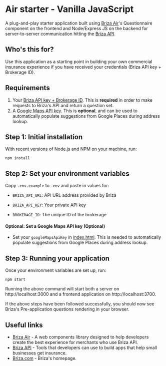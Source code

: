 # Air starter - Vanilla JavaScript

A plug-and-play starter application built using [Briza Air](https://air.briza.com)'s Questionnaire component on the frontend and Node/Express JS on the backend for server-to-server communication hitting the [Briza API](https://briza-api.redoc.ly/).

## Who's this for?

Use this application as a starting point in building your own commercial insurance experience if you have received your credentials (Briza API key + Brokerage ID).

## Requirements

1. Your [Briza API key + Brokerage ID](https://www.briza.com/get-an-api-key). This is **required** in order to make requests to Briza's API and return a question set.
2. A [Google Maps API key](https://developers.google.com/maps/documentation/javascript/overview). This is **optional**, and can be used to automatically populate suggestions from Google Places during address lookup.

## Step 1: Initial installation

With recent versions of Node.js and NPM on your machine, run:

```
npm install
```

## Step 2: Set your environment variables

Copy `.env.example` to `.env` and paste in values for:

- `BRIZA_API_URL`: API URL address provided by Briza

- `BRIZA_API_KEY`: Your private API key

- `BROKERAGE_ID`: The unique ID of the brokerage

#### Optional: Set a Google Maps API key (Optional)

- Set your `googleMapsApiKey` in [index.html](https://github.com/briza-insurance/air-starter/blob/24fe4cbbcca3b31737aef2fa94776efafa8dec3d/index.html#L33). This is needed to automatically populate suggestions from Google Places during address lookup.

## Step 3: Running your application

Once your environment variables are set up, run:

```
npm start
```

Running the above command will start both a server on http://localhost:3000 and a frontend application on http://localhost:3700.

If the above steps have been followed successfully, you should now see Briza's Pre-application questions rendering in your browser.

## Useful links

- [Briza Air](https://air.briza.com) - A web components library designed to help developers create the best experience for merchants who use Briza API.
- [Briza API](https://briza-api.redoc.ly/) - Tools that developers can use to build apps that help small businesses get insurance.
- [Briza.com](https://www.briza.com) - Briza's homepage.

